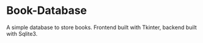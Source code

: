 # Book-Database
A simple database to store books. Frontend built with Tkinter, backend built with Sqlite3.
